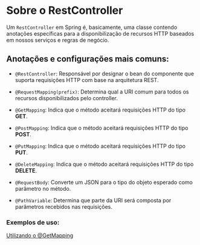 # Sobre o RestController

Um `RestController` em Spring é, basicamente, uma classe contendo anotações específicas para a disponibilização de recursos HTTP baseados em nossos serviços e regras de negócio.

## Anotações e configurações mais comuns:

- `@RestController`: Responsável por designar o bean do componente que suporta requisições HTTP com base na arquitetura REST.

- `@RequestMapping(prefix)`: Determina qual a URI comum para todos os recursos disponibilizados pelo controller.

- `@GetMapping`: Indica que o método aceitará requisições HTTP do tipo **GET**.

- `@PostMapping`: Indica que o método aceitará requisições HTTP do tipo **POST**.

- `@PutMapping`: Indica que o método aceitará requisições HTTP do tipo **PUT**.

- `@DeleteMapping`: Indica que o método aceitará requisições HTTP do tipo **DELETE**.

- `@RequestBody`: Converte um JSON para o tipo do objeto esperado como parâmetro no método.

- `@PathVariable`: Determina que parte da URI será composta por parâmetros recebidos nas requisições.

### Exemplos de uso:
[Utilizando o @GetMapping](https://github.com/jcjean/DIO-Java/blob/main/my-first-web-api/src/main/java/dio/web_api/controller/UsuarioController.java)
